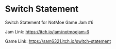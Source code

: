 # Switch Statement
Switch Statement for NotMoe Game Jam #6

Jam Link: https://itch.io/jam/notmoejam-6

Game Link: https://sam6321.itch.io/switch-statement
